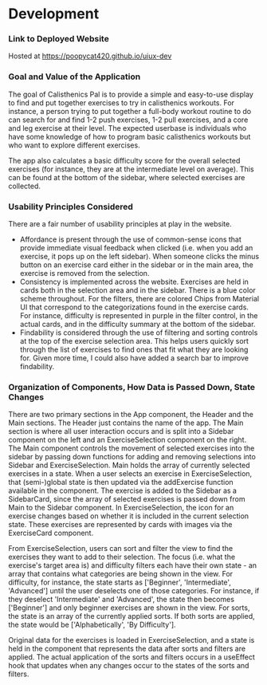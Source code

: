 # Development

### Link to Deployed Website

Hosted at https://poopycat420.github.io/uiux-dev

### Goal and Value of the Application

The goal of Calisthenics Pal is to provide a simple and easy-to-use display to find and put together exercises to try in calisthenics workouts. For instance, a person trying to put together a full-body workout routine to do can search for and find 1-2 push exercises, 1-2 pull exercises, and a core and leg exercise at their level. The expected userbase is individuals who have some knowledge of how to program basic calisthenics workouts but who want to explore different exercises.

The app also calculates a basic difficulty score for the overall selected exercises (for instance, they are at the intermediate level on average). This can be found at the bottom of the sidebar, where selected exercises are collected.

### Usability Principles Considered

There are a fair number of usability principles at play in the website.

- Affordance is present through the use of common-sense icons that provide immediate visual feedback when clicked (i.e. when you add an exercise, it pops up on the left sidebar). When someone clicks the minus button on an exercise card either in the sidebar or in the main area, the exercise is removed from the selection.
- Consistency is implemented across the website. Exercises are held in cards both in the selection area and in the sidebar. There is a blue color scheme throughout. For the filters, there are colored Chips from Material UI that correspond to the categorizations found in the exercise cards. For instance, difficulty is represented in purple in the filter control, in the actual cards, and in the difficulty summary at the bottom of the sidebar.
- Findability is considered through the use of filtering and sorting controls at the top of the exercise selection area. This helps users quickly sort through the list of exercises to find ones that fit what they are looking for. Given more time, I could also have added a search bar to improve findability.

### Organization of Components, How Data is Passed Down, State Changes

There are two primary sections in the App component, the Header and the Main sections. The Header just contains the name of the app. The Main section is where all user interaction occurs and is split into a Sidebar component on the left and an ExerciseSelection component on the right. The Main component controls the movement of selected exercises into the sidebar by passing down functions for adding and removing selections into Sidebar and ExerciseSelection. Main holds the array of currently selected exercises in a state. When a user selects an exercise in ExerciseSelection, that (semi-)global state is then updated via the addExercise function available in the component. The exercise is added to the Sidebar as a SidebarCard, since the array of selected exercises is passed down from Main to the Sidebar component. In ExerciseSelection, the icon for an exercise changes based on whether it is included in the current selection state. These exercises are represented by cards with images via the ExerciseCard component.

From ExerciseSelection, users can sort and filter the view to find the exercises they want to add to their selection. The focus (i.e. what the exercise's target area is) and difficulty filters each have their own state - an array that contains what categories are being shown in the view. For difficulty, for instance, the state starts as ['Beginner', 'Intermediate', 'Advanced'] until the user deselects one of those categories. For instance, if they deselect 'Intermediate' and 'Advanced', the state then becomes ['Beginner'] and only beginner exercises are shown in the view. For sorts, the state is an array of the currently applied sorts. If both sorts are applied, the state would be ['Alphabetically', 'By Difficulty'].

Original data for the exercises is loaded in ExerciseSelection, and a state is held in the component that represents the data after sorts and filters are applied. The actual application of the sorts and filters occurs in a useEffect hook that updates when any changes occur to the states of the sorts and filters.
